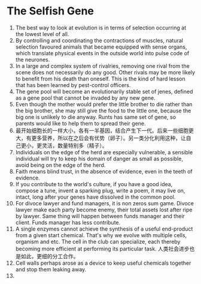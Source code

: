 # The Selfish Gene

1. The best way to look at evolution is in terms of selection occurring at the lowest level of all. 
2. By controlling and coordinating the contractions of muscles, natural selection favoured animals that became equipped with sense organs, which translate physical events in the outside world into pulse code of the neurones.
3. In a large and complex system of rivalries, removing one rival from the scene does not necessarily do any good. Other rivals may be more likely to benefit from his death than oneself. This is the kind of hard lesson that has been learned by pest-control officers.
4. The gene pool will become an evolutionarily stable set of jenes, defined as a gene pool that cannot be invaded by any new gene. 
5. Even though the mother would prefer the little brother to die rather than the big brother, she may still give the food to the little one, because the big one is unlikely to die anyway. Runts has same set of gene, so parents would like to help them to spread their gene. 
6. 最开始细胞长的一样大小，各有一半基因，结合产生下一代。后来一些细胞更大，有更多营养，所以在之后会有优势（卵子）。另一类分化利用这种，让自己更小，更灵活，数量特别多（精子）。
7. Individuals on the edge of the herd are especially vulnerable, a sensible individual will try to keep his domain of danger as small as possible, avoid being on the edge of the herd. 
8. Faith means blind trust, in the absence of evidence, even in the teeth of evidence. 
9. If you contribute to the world's culture, if you have a good idea, compose a tune, invent a sparking plug, write a poem, it may live on, intact, long after your genes have dissolved in the common pool.
10. For divoce lawyer and fund managers, it is non zeros sum game. Divoce lawyer make each party become enemy, their total assets lost after ripe by lawyer. Same thing will happen between funds manager and their client. Funds manager has less contribute. 
11. A single enzymes cannot achieve the synthesis of a useful end-product from a given start chemical. That's why we evolve with multiple cells, organism and etc. The cell in the club can specialize, each thereby becoming more efficient at performing its particular task. 人类社会进步也是如此，更细的分工合作。
12. Cell walls perhaps arose as a device to keep useful chemicals together and stop them leaking away. 
13. 
